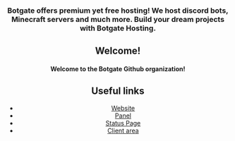 <!DOCTYPE HTML>
<html>
  <body align="center">
    <div>
      <h3>Botgate offers premium yet free hosting! We host discord bots, Minecraft servers and much more. Build your dream projects with Botgate Hosting.</h3>
    </div>
    <div>
      <h2>Welcome!</h2>
      <h4>Welcome to the Botgate Github organization!</h4>
    </div>
    <div>
     <h2>Useful links</h2>
      <ul>
        <li><a href="https://botgate.xyz">Website</a></li>
        <li><a href="https://my.botgate.xyz">Panel</a></li>
        <li><a href="https://status.botgate.xyz">Status Page</a></li>
        <li><a href="https://client.botgate.xyz">Client area</a></li>
      </ul>
    </div>
  </body>
  </html>
